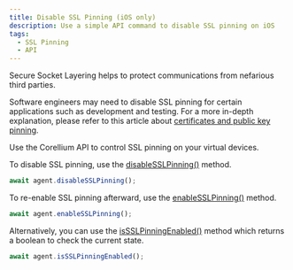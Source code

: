 ```yaml
---
title: Disable SSL Pinning (iOS only)
description: Use a simple API command to disable SSL pinning on iOS
tags:
  - SSL Pinning
  - API
---
```


Secure Socket Layering helps to protect communications from nefarious third parties.

Software engineers may need to disable SSL pinning for certain applications such as development and testing. For a more in-depth explanation, please refer to this article about [certificates and public key pinning](https://owasp.org/www-community/controls/Certificate_and_Public_Key_Pinning).

Use the Corellium API to control SSL pinning on your virtual devices.

To disable SSL pinning, use the [disableSSLPinning()](https://corellium.github.io/corellium-api/Agent.html#disableSSLPinning) method.

```js
await agent.disableSSLPinning();
```

To re-enable SSL pinning afterward, use the [enableSSLPinning()](https://corellium.github.io/corellium-api/Agent.html#enableSSLPinning) method.

```js
await agent.enableSSLPinning();
```

Alternatively, you can use the [isSSLPinningEnabled()](https://corellium.github.io/corellium-api/Agent.html#isSSLPinningEnabled) method which returns a boolean to check the current state.

```js
await agent.isSSLPinningEnabled();
```
